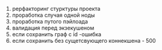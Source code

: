 1) рерфакторинг стурктуры проекта
2) проработка случая одной ноды
3) проработка путого пэйлоада
4) валидация перед экзекушеном
5) если сохранить граф с id -ошибка
6) если сохранить без сущетсвующего коннекшена - 500